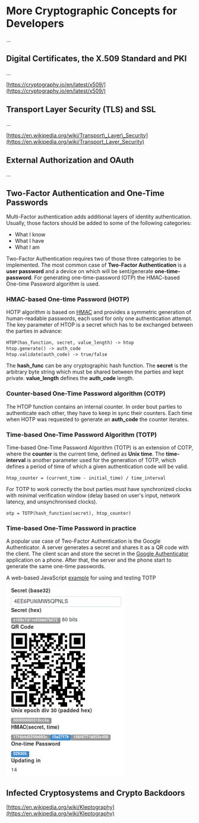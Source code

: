 # More Cryptographic Concepts for Developers

...

## Digital Certificates, the X.509 Standard and PKI

...

[https://cryptography.io/en/latest/x509/](https://cryptography.io/en/latest/x509/)

## Transport Layer Security \(TLS\) and SSL

...

[https://en.wikipedia.org/wiki/Transport\_Layer\_Security](https://en.wikipedia.org/wiki/Transport_Layer_Security)

## External Authorization and OAuth

...

## Two-Factor Authentication and One-Time Passwords

Multi-Factor authentication adds additional layers of identity authentication. Usually, those factors should be added to some of the following categories:

  * What I know
  * What I have
  * What I am

Two-Factor Authentication requires two of those three categories to be implemented. The most common case of **Two-Factor Authentication** is a **user password** and a device on which will be sent/generate **one-time-password**. For generating one-time-password (OTP) the HMAC-based One-time Password algorithm is used. 


### HMAC-based One-time Password (HOTP)

HOTP algorithm is based on [HMAC](https://en.wikipedia.org/wiki/HMAC) and provides a symmetric generation of human-readable passwords, each used for only one authentication attempt. The key parameter of HTOP is a secret which has to be exchanged between the parties in advance:

```
HTOP(has_function, secret, value_length) -> htop
htop.generate() -> auth_code
htop.validate(auth_code) -> true/false
```

The **hash_func** can be any cryptographic hash function. The **secret** is the arbitrary byte string which must be shared between the parties and kept private. **value_length** defines the **auth_code** length.


### Counter-based One-Time Password algorithm (COTP)

The HTOP function contains an internal counter. In order bout parties to authenticate each other, they have to keep in sync their counters. Each time when HOTP was requested to generate an **auth_code** the counter iterates.


### Time-based One-Time Password Algorithm (TOTP)

Time-based One-Time Password Algorithm (TOTP) is an extension of COTP, where the **counter** is the current time, defined as **Unix time**. The **time-interval** is another parameter used for the generation of TOTP, which defines a period of time of which a given authentication code will be valid. 

```
htop_counter = (current_time - initial_time) / time_interval
```

For TOTP to work correctly the bout parties must have synchronized clocks with minimal verification window (delay based on user's input, network latency, and unsynchronised clocks).

```
otp = TOTP(hash_function(secret), htop_counter)
```


### Time-based One-Time Password  in practice

A popular use case of Two-Factor Authentication is the Google Authenticator. A server generates a secret and shares it as a QR code with the client. The client scan and store the secret in the [Google Authenticator](https://play.google.com/store/apps/details?id=com.google.android.apps.authenticator2) application on a phone. After that, the server and the phone start to generate the same one-time passwords.

A web-based JavaScript [example](http://blog.tinisles.com/2011/10/google-authenticator-one-time-password-algorithm-in-javascript/) for using and testing TOTP

![Time-based One-time Password example](/assets/OTP-secret-QR-code.png)


## Infected Cryptosystems and Crypto Backdoors

[https://en.wikipedia.org/wiki/Kleptography](https://en.wikipedia.org/wiki/Kleptography)

